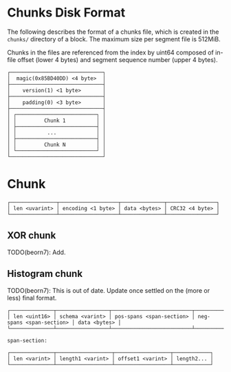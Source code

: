 # Chunks Disk Format

The following describes the format of a chunks file,
which is created in the `chunks/` directory of a block.
The maximum size per segment file is 512MiB.

Chunks in the files are referenced from the index by uint64 composed of
in-file offset (lower 4 bytes) and segment sequence number (upper 4 bytes).

```
┌──────────────────────────────┐
│  magic(0x85BD40DD) <4 byte>  │
├──────────────────────────────┤
│    version(1) <1 byte>       │
├──────────────────────────────┤
│    padding(0) <3 byte>       │
├──────────────────────────────┤
│ ┌──────────────────────────┐ │
│ │         Chunk 1          │ │
│ ├──────────────────────────┤ │
│ │          ...             │ │
│ ├──────────────────────────┤ │
│ │         Chunk N          │ │
│ └──────────────────────────┘ │
└──────────────────────────────┘
```


# Chunk

```
┌───────────────┬───────────────────┬──────────────┬────────────────┐
│ len <uvarint> │ encoding <1 byte> │ data <bytes> │ CRC32 <4 byte> │
└───────────────┴───────────────────┴──────────────┴────────────────┘
```

## XOR chunk

TODO(beorn7): Add.

## Histogram chunk

TODO(beorn7): This is out of date. Update once settled on the (more or less) final format.

```
┌──────────────┬─────────────────┬──────────────────────────┬──────────────────────────┬──────────────┐
│ len <uint16> │ schema <varint> │ pos-spans <span-section> │ neg-spans <span-section> │ data <bytes> │
└──────────────┴─────────────────┴──────────────────────────┴──────────────────────────┴──────────────┘

span-section:

┌──────────────┬──────────────────┬──────────────────┬────────────┐
│ len <varint> │ length1 <varint> │ offset1 <varint> │ length2... │
└──────────────┴──────────────────┴──────────────────┴────────────┘
```
